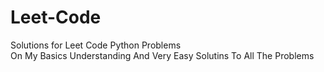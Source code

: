 # Leet-Code

Solutions for Leet Code Python Problems  
On  My Basics Understanding And Very Easy Solutins To All The Problems 
